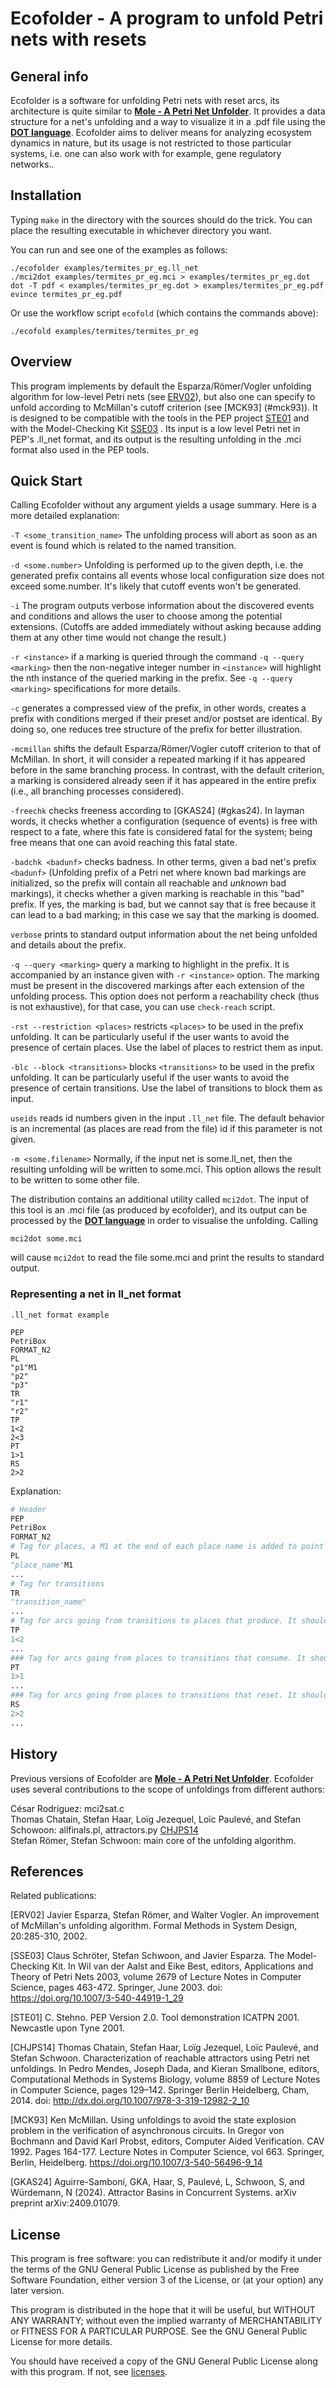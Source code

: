 # Ecofolder - A program to unfold Petri nets with resets

## General info

Ecofolder is a software for unfolding Petri nets with reset arcs, its architecture is quite similar to [**Mole - A Petri Net Unfolder**](http://www.lsv.fr/~schwoon/tools/mole/). It provides a data structure for a net's unfolding and a way to visualize it in a .pdf file using the [**DOT language**](https://graphviz.org/doc/info/lang.html). Ecofolder aims to deliver means for analyzing ecosystem dynamics in nature, but its usage is not restricted to those particular systems, i.e. one can also work with for example, gene regulatory networks..

## Installation

Typing `make` in the directory with the sources should do the trick. You can place the resulting executable in whichever directory you want.

You can run and see one of the examples as follows:

```console
./ecofolder examples/termites_pr_eg.ll_net
./mci2dot examples/termites_pr_eg.mci > examples/termites_pr_eg.dot
dot -T pdf < examples/termites_pr_eg.dot > examples/termites_pr_eg.pdf
evince termites_pr_eg.pdf
```
Or use the workflow script `ecofold` (which contains the commands above):

```console
./ecofold examples/termites/termites_pr_eg
```

## Overview

This program implements by default the Esparza/Römer/Vogler unfolding algorithm for
low-level Petri nets (see [ERV02](#erv02)), but also one can specify to unfold according to McMillan's cutoff criterion (see [MCK93] (#mck93)). It is designed to be compatible with
the tools in the PEP project [STE01](#ste01) and with the Model-Checking Kit [SSE03](#sse03)
. Its input is a low level Petri net in PEP's .ll_net format, and its output
is the resulting unfolding in the .mci format also used in the PEP tools.

## Quick Start

Calling Ecofolder without any argument yields a usage summary.
Here is a more detailed explanation:

`-T <some_transition_name>`
  The unfolding process will abort as soon as an event is found
  which is related to the named transition.

`-d <some.number>`
  Unfolding is performed up to the given depth, i.e. the generated
  prefix contains all events whose local configuration size does
  not exceed some.number. It's likely that cutoff events won't be generated.

`-i`	The program outputs verbose information about the discovered
  events and conditions and allows the user to choose among the
  potential extensions. (Cutoffs are added immediately without
  asking because adding them at any other time would not change
  the result.)

`-r <instance>` if a marking is queried through the command `-q --query <marking>`
  then the non-negative integer number in `<instance>` will highlight the nth
  instance of the queried marking in the prefix. See `-q --query <marking>` 
  specifications for more details.

`-c` generates a compressed view of the prefix, in other words, creates a prefix with
  conditions merged if their preset and/or postset are identical.
  By doing so, one reduces tree structure of the prefix for better illustration.

`-mcmillan` shifts the default Esparza/Römer/Vogler cutoff criterion to that of McMillan. In
  short, it will consider a repeated marking if it has appeared before in the same branching process. In contrast, with the default criterion, a marking is considered already seen if it has appeared in the entire prefix (i.e., all branching processes considered).

`-freechk` checks freeness according to [GKAS24] (#gkas24). In layman words, it checks
  whether a configuration (sequence of events) is free with respect to a fate, where this fate is considered fatal for the system; being free means that one can avoid reaching this fatal state.

`-badchk <badunf>` checks badness. In other terms, given a bad net's prefix `<badunf>`
  (Unfolding prefix of a Petri net where known bad markings are initialized, so the prefix will contain all reachable and _unknown_ bad markings), it checks whether a given marking is reachable in this "bad" prefix. If yes, the marking is bad, but we cannot say that is free because it can lead to a bad marking; in this case we say that the marking is doomed.

`verbose` prints to standard output information about the net being unfolded and details
  about the prefix.

`-q --query <marking>` query a marking to highlight in the prefix. It is accompanied by an
  instance given with `-r <instance>` option. The marking must be present in the discovered markings after each extension of the unfolding process. This option does not perform a reachability check (thus is not exhaustive), for that case, you can use `check-reach` script.

`-rst --restriction <places>` restricts `<places>` to be used in the prefix unfolding.
  It can be particularly useful if the user wants to avoid the presence of certain places. Use the label of places to restrict them as input.

`-blc --block <transitions>` blocks `<transitions>` to be used in the prefix unfolding.
  It can be particularly useful if the user wants to avoid the presence of certain transitions. Use the label of transitions to block them as input.

`useids` reads id numbers given in the input `.ll_net` file. The default behavior is an
  incremental (as places are read from the file) id if this parameter is not given.

`-m <some.filename>`
  Normally, if the input net is some.ll_net, then the resulting
  unfolding will be written to some.mci. This option allows the
  result to be written to some other file.


The distribution contains an additional utility
called `mci2dot`. The input of this tool is an .mci file (as produced
by ecofolder), and its output can be processed by the [**DOT language**](https://graphviz.org/doc/info/lang.html) in
order to visualise the unfolding. Calling

```console
mci2dot some.mci
```

will cause `mci2dot` to read the file some.mci and print the results
to standard output.

### Representing a net in ll_net format

```
.ll_net format example

PEP 
PetriBox
FORMAT_N2
PL 
"p1"M1
"p2"
"p3"
TR
"r1"
"r2"
TP
1<2
2<3
PT
1>1
RS
2>2
```

Explanation:
```python
# Header
PEP 
PetriBox
FORMAT_N2
# Tag for places, a M1 at the end of each place name is added to point out is marked for the initial marking.
PL
"place_name"M1 
...
# Tag for transitions
TR
"transition_name"
...
# Tag for arcs going from transitions to places that produce. It should be interpreted as the first transition produces a token in the second place, i.e., first_transition < second_place.
TP
1<2
...
### Tag for arcs going from places to transitions that consume. It should be interpreted as the first transition consumes a token in the first place, i.e., first_place > first_transition.
PT
1>1
...
### Tag for arcs going from places to transitions that reset. It should be interpreted as the second transition resets all tokens (if any) in the second place, i.e., second_place > second_transition.
RS
2>2
...
```

## History

Previous versions of Ecofolder are [**Mole - A Petri Net Unfolder**](http://www.lsv.fr/~schwoon/tools/mole/). Ecofolder uses several contributions to the scope of unfoldings from different authors: 
  
  César Rodríguez: mci2sat.c <br/>
  Thomas Chatain, Stefan Haar, Loïg Jezequel, Loïc Paulevé, and Stefan Schowoon: allfinals.pl, attractors.py [CHJPS14](#chjps14) <br/>
  Stefan Römer, Stefan Schwoon: main core of the unfolding algorithm.

## References

Related publications:

<a id=erv02>[ERV02]</a> Javier Esparza, Stefan Römer, and Walter Vogler. An improvement of
  McMillan's unfolding algorithm. Formal Methods in System Design,
  20:285-310, 2002.

<a id=sse03>[SSE03]</a> Claus Schröter, Stefan Schwoon, and Javier Esparza. The Model-Checking
  Kit. In Wil van der Aalst and Eike Best, editors, Applications and
  Theory of Petri Nets 2003, volume 2679 of Lecture Notes in Computer
  Science, pages 463-472. Springer, June 2003. doi: https://doi.org/10.1007/3-540-44919-1_29

<a id=ste01>[STE01]</a> C. Stehno. PEP Version 2.0. Tool demonstration ICATPN 2001.
  Newcastle upon Tyne 2001.

<a id=chjps14>[CHJPS14]</a> 
  Thomas Chatain, Stefan Haar, Loïg Jezequel, Loïc Paulevé, and Stefan Schwoon. Characterization of reachable attractors using Petri net unfoldings. In Pedro Mendes, Joseph Dada, and Kieran Smallbone, editors, Computational Methods in Systems Biology, volume 8859 of Lecture Notes in Computer Science, pages 129–142. Springer Berlin Heidelberg, Cham, 2014. doi: http://dx.doi.org/10.1007/978-3-319-12982-2_10

<a id=mck93>[MCK93]</a> 
  Ken McMillan. Using unfoldings to avoid the state explosion problem in the verification of asynchronous circuits. In Gregor von Bochmann and David Karl Probst, editors, Computer Aided Verification. CAV 1992. Pages 164-177. Lecture Notes in Computer Science, vol 663. Springer, Berlin, Heidelberg. https://doi.org/10.1007/3-540-56496-9_14

<a id=gkas24>[GKAS24]</a> 
  Aguirre-Samboní, GKA, Haar, S, Paulevé, L, Schwoon, S, and Würdemann, N (2024). Attractor Basins in Concurrent Systems. arXiv preprint arXiv:2409.01079.

## License

This program is free software: you can redistribute it and/or modify
it under the terms of the GNU General Public License as published by
the Free Software Foundation, either version 3 of the License, or
(at your option) any later version.

This program is distributed in the hope that it will be useful,
but WITHOUT ANY WARRANTY; without even the implied warranty of
MERCHANTABILITY or FITNESS FOR A PARTICULAR PURPOSE.  See the
GNU General Public License for more details.

You should have received a copy of the GNU General Public License
along with this program. If not, see [licenses](https://www.gnu.org/licenses/).
